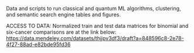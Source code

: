 
Data and scripts to run classical and quantum ML algorithms, clustering, and semantic search engine tables and figures.

ACCESS TO DATA:
Normalized train and test data matrices for binomial and six-cancer comparisons are at the link below:
https://data.mendeley.com/datasets/thjjpv3df3/draft?a=848596c8-2e78-4f27-88ad-e82bde95fd36
